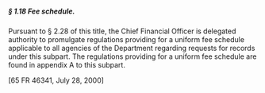 ##### § 1.18 Fee schedule. #####

Pursuant to § 2.28 of this title, the Chief Financial Officer is delegated authority to promulgate regulations providing for a uniform fee schedule applicable to all agencies of the Department regarding requests for records under this subpart. The regulations providing for a uniform fee schedule are found in appendix A to this subpart.

[65 FR 46341, July 28, 2000]